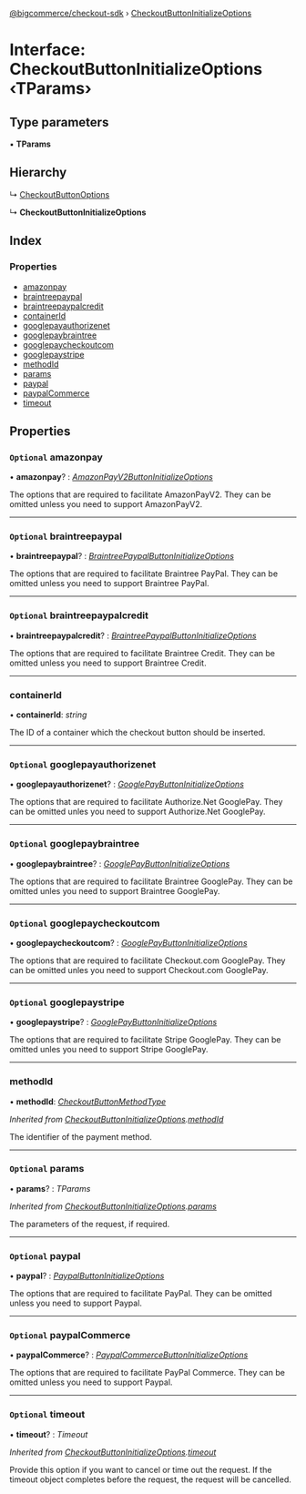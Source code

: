 [@bigcommerce/checkout-sdk](../README.md) › [CheckoutButtonInitializeOptions](checkoutbuttoninitializeoptions.md)

# Interface: CheckoutButtonInitializeOptions ‹**TParams**›

## Type parameters

▪ **TParams**

## Hierarchy

  ↳ [CheckoutButtonOptions](checkoutbuttonoptions.md)

  ↳ **CheckoutButtonInitializeOptions**

## Index

### Properties

* [amazonpay](checkoutbuttoninitializeoptions.md#optional-amazonpay)
* [braintreepaypal](checkoutbuttoninitializeoptions.md#optional-braintreepaypal)
* [braintreepaypalcredit](checkoutbuttoninitializeoptions.md#optional-braintreepaypalcredit)
* [containerId](checkoutbuttoninitializeoptions.md#containerid)
* [googlepayauthorizenet](checkoutbuttoninitializeoptions.md#optional-googlepayauthorizenet)
* [googlepaybraintree](checkoutbuttoninitializeoptions.md#optional-googlepaybraintree)
* [googlepaycheckoutcom](checkoutbuttoninitializeoptions.md#optional-googlepaycheckoutcom)
* [googlepaystripe](checkoutbuttoninitializeoptions.md#optional-googlepaystripe)
* [methodId](checkoutbuttoninitializeoptions.md#methodid)
* [params](checkoutbuttoninitializeoptions.md#optional-params)
* [paypal](checkoutbuttoninitializeoptions.md#optional-paypal)
* [paypalCommerce](checkoutbuttoninitializeoptions.md#optional-paypalcommerce)
* [timeout](checkoutbuttoninitializeoptions.md#optional-timeout)

## Properties

### `Optional` amazonpay

• **amazonpay**? : *[AmazonPayV2ButtonInitializeOptions](../README.md#amazonpayv2buttoninitializeoptions)*

The options that are required to facilitate AmazonPayV2. They can be
omitted unless you need to support AmazonPayV2.

___

### `Optional` braintreepaypal

• **braintreepaypal**? : *[BraintreePaypalButtonInitializeOptions](braintreepaypalbuttoninitializeoptions.md)*

The options that are required to facilitate Braintree PayPal. They can be
omitted unless you need to support Braintree PayPal.

___

### `Optional` braintreepaypalcredit

• **braintreepaypalcredit**? : *[BraintreePaypalButtonInitializeOptions](braintreepaypalbuttoninitializeoptions.md)*

The options that are required to facilitate Braintree Credit. They can be
omitted unless you need to support Braintree Credit.

___

###  containerId

• **containerId**: *string*

The ID of a container which the checkout button should be inserted.

___

### `Optional` googlepayauthorizenet

• **googlepayauthorizenet**? : *[GooglePayButtonInitializeOptions](googlepaybuttoninitializeoptions.md)*

The options that are required to facilitate Authorize.Net GooglePay.
They can be omitted unles you need to support Authorize.Net GooglePay.

___

### `Optional` googlepaybraintree

• **googlepaybraintree**? : *[GooglePayButtonInitializeOptions](googlepaybuttoninitializeoptions.md)*

The options that are required to facilitate Braintree GooglePay. They can be
omitted unles you need to support Braintree GooglePay.

___

### `Optional` googlepaycheckoutcom

• **googlepaycheckoutcom**? : *[GooglePayButtonInitializeOptions](googlepaybuttoninitializeoptions.md)*

The options that are required to facilitate Checkout.com GooglePay. They can be
omitted unles you need to support Checkout.com GooglePay.

___

### `Optional` googlepaystripe

• **googlepaystripe**? : *[GooglePayButtonInitializeOptions](googlepaybuttoninitializeoptions.md)*

The options that are required to facilitate Stripe GooglePay. They can be
omitted unles you need to support Stripe GooglePay.

___

###  methodId

• **methodId**: *[CheckoutButtonMethodType](../enums/checkoutbuttonmethodtype.md)*

*Inherited from [CheckoutButtonInitializeOptions](checkoutbuttoninitializeoptions.md).[methodId](checkoutbuttoninitializeoptions.md#methodid)*

The identifier of the payment method.

___

### `Optional` params

• **params**? : *TParams*

*Inherited from [CheckoutButtonInitializeOptions](checkoutbuttoninitializeoptions.md).[params](checkoutbuttoninitializeoptions.md#optional-params)*

The parameters of the request, if required.

___

### `Optional` paypal

• **paypal**? : *[PaypalButtonInitializeOptions](paypalbuttoninitializeoptions.md)*

The options that are required to facilitate PayPal. They can be omitted
unless you need to support Paypal.

___

### `Optional` paypalCommerce

• **paypalCommerce**? : *[PaypalCommerceButtonInitializeOptions](paypalcommercebuttoninitializeoptions.md)*

The options that are required to facilitate PayPal Commerce. They can be omitted
unless you need to support Paypal.

___

### `Optional` timeout

• **timeout**? : *Timeout*

*Inherited from [CheckoutButtonInitializeOptions](checkoutbuttoninitializeoptions.md).[timeout](checkoutbuttoninitializeoptions.md#optional-timeout)*

Provide this option if you want to cancel or time out the request. If the
timeout object completes before the request, the request will be
cancelled.
